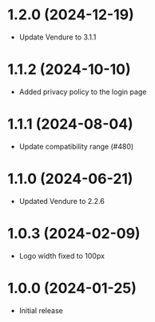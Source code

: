 # 1.2.0 (2024-12-19)

- Update Vendure to 3.1.1

# 1.1.2 (2024-10-10)

- Added privacy policy to the login page

# 1.1.1 (2024-08-04)

- Update compatibility range (#480)

# 1.1.0 (2024-06-21)

- Updated Vendure to 2.2.6

# 1.0.3 (2024-02-09)

- Logo width fixed to 100px

# 1.0.0 (2024-01-25)

- Initial release
